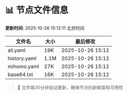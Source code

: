 # 📊 节点文件信息

**更新时间**: 2025-10-26 15:12:11 北京时间

| 文件名 | 大小 | 最后修改 |
|--------|------|----------|
| all.yaml | 19K | 2025-10-26 15:12 |
| history.yaml | 1.1M | 2025-10-26 15:12 |
| mihomo.yaml | 27K | 2025-10-26 15:12 |
| base64.txt | 16K | 2025-10-26 15:12 |

> 🔄 文件每30分钟自动更新，确保节点的新鲜度和可用性

